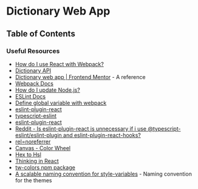 # Dictionary Web App

## Table of Contents

### Useful Resources

- [How do I use React with Webpack?](https://reintech.io/blog/how-to-use-react-with-webpack)
- [Dictionary API](https://dictionaryapi.dev)
- [Dictionary web app | Frontend Mentor](https://www.frontendmentor.io/challenges/dictionary-web-app-h5wwnyuKFL) - A reference
- [Webpack Docs](https://webpack.js.org/concepts/)
- [How do I update Node.js?](https://stackoverflow.com/questions/8191459/how-do-i-update-node-js)
- [ESLint Docs](https://eslint.org/docs/)
- [Define global variable with webpack](https://stackoverflow.com/questions/37656592/define-global-variable-with-webpack)
- [eslint-plugin-react](https://github.com/jsx-eslint/eslint-plugin-react#configuration)
- [typescript-eslint](https://typescript-eslint.io/getting-started/)
- [eslint-plugin-react](https://www.npmjs.com/package/eslint-plugin-react#list-of-supported-rules)
- [Reddit - Is eslint-plugin-react is unnecessary if i use @typescript-eslint/eslint-plugin and eslint-plugin-react-hooks?](https://www.reddit.com/r/reactjs/comments/1877xd3/is_eslintpluginreact_is_unnecessary_if_i_use/)
- [rel=noreferrer](https://developer.mozilla.org/en-US/docs/Web/HTML/Attributes/rel/noreferrer)
- [Canvas - Color Wheel](https://www.canva.com/colors/color-wheel/)
- [Hex to Hsl](https://htmlcolors.com/hex-to-hsl)
- [Thinking in React](https://react.dev/learn/thinking-in-react)
- [tw-colors npm package](https://www.npmjs.com/package/tw-colors)
- [A scalable naming convention for style-variables](https://medium.com/digio-australia/a-scalable-naming-convention-for-style-variables-6363b916432a) - Naming convention for the themes